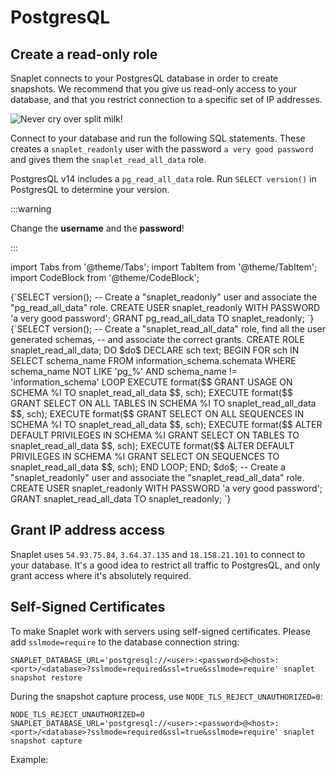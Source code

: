 # PostgresQL

## Create a read-only role

Snaplet connects to your PostgresQL database in order to create snapshots. We recommend that you give us read-only access to your database, and that you restrict connection to a specific set of IP addresses.

<div style={{textAlign: 'center'}}>

![Never cry over split milk!](/img/snappy-spilt-milk.svg)

</div>

Connect to your database and run the following SQL statements. These creates a `snaplet_readonly` user with the password `a very good password` and gives them the `snaplet_read_all_data` role.

PostgresQL v14 includes a `pg_read_all_data` role. Run `SELECT version()` in PostgresQL to determine your version.

:::warning

Change the **username** and the **password**!

:::

import Tabs from '@theme/Tabs';
import TabItem from '@theme/TabItem';
import CodeBlock from '@theme/CodeBlock';

<Tabs>
  <TabItem value="apple" label="PostgresQL v14" default>
    <CodeBlock language="sql">
    {`SELECT version();
-- Create a "snaplet_readonly" user and associate the "pg_read_all_data" role.
CREATE USER snaplet_readonly WITH PASSWORD 'a very good password';
GRANT pg_read_all_data TO snaplet_readonly;
`}
    </CodeBlock>
  </TabItem>
  <TabItem value="orange" label="PostgresQL v13 and below">
    <CodeBlock language="sql">
      {`SELECT version();
-- Create a "snaplet_read_all_data" role, find all the user generated schemas, 
-- and associate the correct grants.
CREATE ROLE snaplet_read_all_data;
DO $do$
DECLARE
    sch text;
BEGIN
    FOR sch IN SELECT schema_name FROM information_schema.schemata WHERE schema_name NOT LIKE 'pg_%' AND schema_name != 'information_schema'
    LOOP
        EXECUTE format($$ GRANT USAGE ON SCHEMA %I TO snaplet_read_all_data $$, sch);
        EXECUTE format($$ GRANT SELECT ON ALL TABLES IN SCHEMA %I TO snaplet_read_all_data $$, sch);
        EXECUTE format($$ GRANT SELECT ON ALL SEQUENCES IN SCHEMA %I TO snaplet_read_all_data $$, sch);
        EXECUTE format($$ ALTER DEFAULT PRIVILEGES IN SCHEMA %I GRANT SELECT ON TABLES TO snaplet_read_all_data $$, sch);
        EXECUTE format($$ ALTER DEFAULT PRIVILEGES IN SCHEMA %I GRANT SELECT ON SEQUENCES TO snaplet_read_all_data $$, sch);
    END LOOP;
END;
$do$;
-- Create a "snaplet_readonly" user and associate the "snaplet_read_all_data" role.
CREATE USER snaplet_readonly WITH PASSWORD 'a very good password';
GRANT snaplet_read_all_data TO snaplet_readonly;
`}
    </CodeBlock>
  </TabItem>
  
</Tabs>

## Grant IP address access

Snaplet uses `54.93.75.84`, `3.64.37.135` and `18.158.21.101` to connect to your database. It's a good idea to restrict all traffic to PostgresQL, and only grant access where it's absolutely required.

## Self-Signed Certificates

To make Snaplet work with servers using self-signed certificates. Please add `sslmode=require` to the database connection string:
```terminal
SNAPLET_DATABASE_URL='postgresql://<user>:<password>@<host>:<port>/<database>?sslmode=required&ssl=true&sslmode=require' snaplet snapshot restore
```

During the snapshot capture process, use `NODE_TLS_REJECT_UNAUTHORIZED=0`:
```terminal
NODE_TLS_REJECT_UNAUTHORIZED=0 SNAPLET_DATABASE_URL='postgresql://<user>:<password>@<host>:<port>/<database>?sslmode=required&ssl=true&sslmode=require' snaplet snapshot capture
```


Example:
